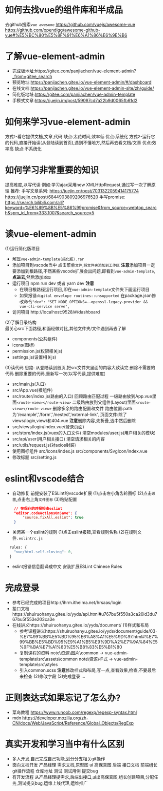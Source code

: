 # 如何去找vue的组件库和半成品
去github搜索`vue awesome`
https://github.com/vuejs/awesome-vue
https://github.com/opendigg/awesome-github-vue#%E5%BC%80%E5%8F%91%E6%A1%86%E6%9E%B6

# 了解vue-element-admin
- 完成版地址:https://gitee.com/panjiachen/vue-element-admin?_from=gitee_search
- 预览地址:https://panjiachen.gitee.io/vue-element-admin/#/dashboard
- 在线文档:https://panjiachen.gitee.io/vue-element-admin-site/zh/guide/
- 简化版地址:https://gitee.com/panjiachen/vue-admin-template
- 手模式文章:https://juejin.im/post/59097cd7a22b9d0065fb61d2

# 如何来学习vue-element-admin
方式1-看它提供文档,文章,代码
    缺点:太花时间,效率低
    优点:系统化
方式2-运行它的代码,直接开始读(从登陆读到首页),遇到不懂地方,然后再去看文档/文章
    优点:效率高
    缺点:不系统化

# 如何学习非常重要的知识
提高难度,以写代读
例如:学习ajax采用new XMLHttpRequest,通过写一次了解原理
推荐:
    手写文章系列:
        https://juejin.cn/post/7031322059414175774
        https://juejin.cn/post/6844903809206976520
    手写promise:
        https://search.bilibili.com/all?keyword=%E6%89%8B%E5%86%99promise&from_source=webtop_search&spm_id_from=333.1007&search_source=5
    
# 读vue-element-admin
(1)运行简化版项目
- 解压`vue-admin-template(简化版).rar`
- 添加项目到vscode当中
点击菜单`文件`,`将文件夹添加到工作区`
**注意**添加项目一定要添加到根路径,不然某些vscode扩展会出问题,即看到`vue-admin-template`,**点进去**,然后添加`添加`
- 运行项目
    npm run dev 或者 yarn dev
**注意**
    - 在项目根路径运行项目,即在`vue-admin-template`文件夹下面运行项目
    - 如果报错`digital envelope routines::unsupported`
        在package.json修改命令`"dev": "SET NODE_OPTIONS=--openssl-legacy-provider && vue-cli-service serve",`
- 访问项目
    http://localhost:9528/#/dashboard

(2)了解目录结构    
最关心src下面路径,和面经做对比,其他文件夹/文件遇到再去了解
- components(公共组件)
- icons(图标)
- permission.js(权限相关js)
- settings.js(设置相关js)

(3)读代码
思路:
    从登陆读到首页,把src文件夹里面的内容大致读完
    删除不需要的代码
    删除重要的代码,重新写一次(以写代读,提供难度) 
- src/main.js(入口)
- src/App.vue(根组件)
- src/router/index.js(路由的入口)
    回顾路由匹配过程
        一级路由放到App.vue里面`<route-view></route-view>`
        二级路由放到父组件(Layout)里面`<route-view></route-view>`
    删除多余的路由配置和文件
        路由位置:path为'/example','/form','/nested','external-link',
        页面文件:除了views/login,view/和404.vue
    **注意**删除内容,先折叠,选中然后删除
- src/views/login/index.vue(登录页面)
- src/store/index.js(vuex的入口文件)
    清空modules/user.js(用户相关的模块)
- src/api/user(用户相关接口)
    清空请求相关的内容
- src/utils/request.js(对axios封装)
- 使用图标组件
    src/icons/index.js
    src/components/SvgIcon/index.vue
- 修改标题
     src/setting.js

# eslint和vscode结合
- 自动修复
前提安装了ESLint的vscode扩展
(1)点击左小角齿轮图标
(2)点击`设置`,点击右上角`文件图标`
(3)粘贴配置
```json
    // 在保存的时候检查eslint
    "editor.codeActionsOnSave": {
        "source.fixAll.eslint": true
    }
```
- 关闭某一个eslint的规则
(1)点击eslint报错,查看规则名称
(2)在规则文件`.eslintrc.js`
```js
  rules: {
    "vue/html-self-closing": 0,
  }
```
- eslint报错信息翻译成中文
安装扩展ESLint Chinese Rules

# 完成登录
- 参考已经完成的项目http://ihrm.itheima.net/hrsaas/login
- 接口文档https://shuiruohanyu.gitee.io/yyds/api.html#u767bu5f550a3ca20id3du767bu5f553e203ca3e
- 在线讲义https://shuiruohanyu.gitee.io/yyds/document/
(1)样式和布局
    - 参考课程讲义https://shuiruohanyu.gitee.io/yyds/document/guide/03-%E7%99%BB%E5%BD%95%E6%A8%A1%E5%9D%97.html#%E7%99%BB%E5%BD%95%E9%A1%B5%E9%9D%A2%E7%9A%84%E5%9F%BA%E7%A1%80%E5%B8%83%E5%B1%80
    - 复制课程的资料
        note\资源\图片\common -> vue-admin-template\src\assets\common
        note\资源\样式 -> vue-admin-template\src\styles
    - 引入common.scss
    **注意**修改样式和布局,写一点,查看效果,检查,不要最后来检查
(2)修改字段
(3)完成登录
...


# 正则表达式如果忘记了怎么办?
- 菜鸟教程
https://www.runoob.com/regexp/regexp-syntax.html
- mdn
https://developer.mozilla.org/zh-CN/docs/Web/JavaScript/Reference/Global_Objects/RegExp

# 真实开发和学习当中有什么区别
- 多人开发,自己完成自己功能,划分分支相关git操作
- 面向文档开发
    产品经理
        需求文档,原型图
    ui 
        高保真图
    后端
        接口文档
    前端组长
        git操作流程
        仓库地址
    测试
        测试用例
        提交bug
- 有开发流程
    从产品经理提需求,后端出接口,ui出高保真图,组长创建项目,分配任务,测试提交bug,运维上线代理,运维推广